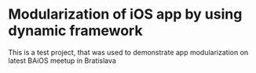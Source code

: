 # Modularization of iOS app by using dynamic framework
This is a test project, that was used to demonstrate app modularization on latest BAiOS meetup in Bratislava
